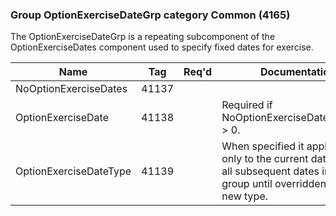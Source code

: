 ### Group OptionExerciseDateGrp category Common (4165)

The OptionExerciseDateGrp is a repeating subcomponent of the OptionExerciseDates component used to specify fixed dates for exercise.

| Name                   | Tag   | Req'd | Documentation                                                                                                                     |
|------------------------|-------|----------|-------------------------------------------------------------------------------------------------------------------------------|
| NoOptionExerciseDates  | 41137 |       |                                                                                                                                |
| OptionExerciseDate     | 41138 |       | Required if NoOptionExerciseDates(41137) > 0.                                                                                     |
| OptionExerciseDateType | 41139 |       | When specified it applies not only to the current date but to all subsequent dates in the group until overridden with a new type. |

